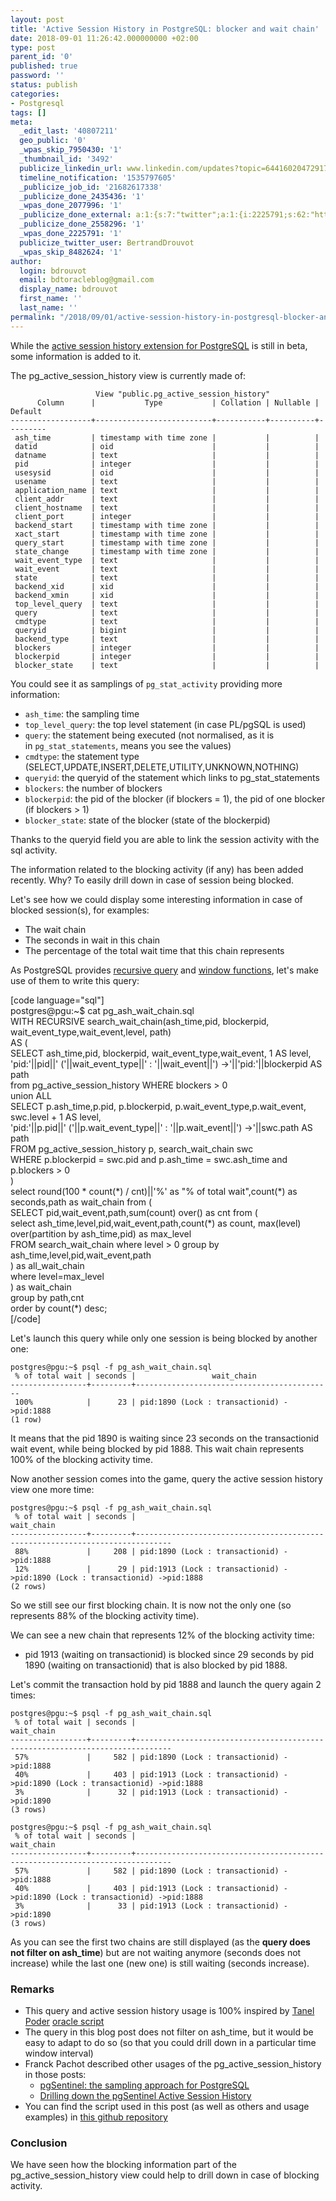 ```yaml
---
layout: post
title: 'Active Session History in PostgreSQL: blocker and wait chain'
date: 2018-09-01 11:26:42.000000000 +02:00
type: post
parent_id: '0'
published: true
password: ''
status: publish
categories:
- Postgresql
tags: []
meta:
  _edit_last: '40807211'
  geo_public: '0'
  _wpas_skip_7950430: '1'
  _thumbnail_id: '3492'
  publicize_linkedin_url: www.linkedin.com/updates?topic=6441602047291727872
  timeline_notification: '1535797605'
  _publicize_job_id: '21682617338'
  _publicize_done_2435436: '1'
  _wpas_done_2077996: '1'
  _publicize_done_external: a:1:{s:7:"twitter";a:1:{i:2225791;s:62:"https://twitter.com/BertrandDrouvot/status/1035836362996498432";}}
  _publicize_done_2558296: '1'
  _wpas_done_2225791: '1'
  publicize_twitter_user: BertrandDrouvot
  _wpas_skip_8482624: '1'
author:
  login: bdrouvot
  email: bdtoracleblog@gmail.com
  display_name: bdrouvot
  first_name: ''
  last_name: ''
permalink: "/2018/09/01/active-session-history-in-postgresql-blocker-and-wait-chain/"
---
```


While the [active session history extension for PostgreSQL](https://github.com/pgsentinel/pgsentinel) is still in beta, some information is added to it.

The pg\_active\_session\_history view is currently made of:

                       View "public.pg_active_session_history"
          Column      |           Type           | Collation | Nullable | Default
    ------------------+--------------------------+-----------+----------+---------
     ash_time         | timestamp with time zone |           |          |
     datid            | oid                      |           |          |
     datname          | text                     |           |          |
     pid              | integer                  |           |          |
     usesysid         | oid                      |           |          |
     usename          | text                     |           |          |
     application_name | text                     |           |          |
     client_addr      | text                     |           |          |
     client_hostname  | text                     |           |          |
     client_port      | integer                  |           |          |
     backend_start    | timestamp with time zone |           |          |
     xact_start       | timestamp with time zone |           |          |
     query_start      | timestamp with time zone |           |          |
     state_change     | timestamp with time zone |           |          |
     wait_event_type  | text                     |           |          |
     wait_event       | text                     |           |          |
     state            | text                     |           |          |
     backend_xid      | xid                      |           |          |
     backend_xmin     | xid                      |           |          |
     top_level_query  | text                     |           |          |
     query            | text                     |           |          |
     cmdtype          | text                     |           |          |
     queryid          | bigint                   |           |          |
     backend_type     | text                     |           |          |
     blockers         | integer                  |           |          |
     blockerpid       | integer                  |           |          |
     blocker_state    | text                     |           |          |

You could see it as samplings of `pg_stat_activity` providing more information:

-   `ash_time`: the sampling time
-   `top_level_query`: the top level statement (in case PL/pgSQL is used)
-   `query`: the statement being executed (not normalised, as it is in `pg_stat_statements`, means you see the values)
-   `cmdtype`: the statement type (SELECT,UPDATE,INSERT,DELETE,UTILITY,UNKNOWN,NOTHING)
-   `queryid`: the queryid of the statement which links to pg\_stat\_statements
-   `blockers`: the number of blockers
-   `blockerpid`: the pid of the blocker (if blockers = 1), the pid of one blocker (if blockers &gt; 1)
-   `blocker_state`: state of the blocker (state of the blockerpid)

Thanks to the queryid field you are able to link the session activity with the sql activity.

The information related to the blocking activity (if any) has been added recently. Why? To easily drill down in case of session being blocked.

Let's see how we could display some interesting information in case of blocked session(s), for examples:

-   The wait chain
-   The seconds in wait in this chain
-   The percentage of the total wait time that this chain represents

As PostgreSQL provides [recursive query](https://www.postgresql.org/docs/current/static/queries-with.html) and [window functions](https://www.postgresql.org/docs/current/static/tutorial-window.html), let's make use of them to write this query:

\[code language="sql"\]  
postgres@pgu:~$ cat pg\_ash\_wait\_chain.sql  
WITH RECURSIVE search\_wait\_chain(ash\_time,pid, blockerpid, wait\_event\_type,wait\_event,level, path)  
AS (  
SELECT ash\_time,pid, blockerpid, wait\_event\_type,wait\_event, 1 AS level,  
'pid:'||pid||' ('||wait\_event\_type||' : '||wait\_event||') -&gt;'||'pid:'||blockerpid AS path  
from pg\_active\_session\_history WHERE blockers &gt; 0  
union ALL  
SELECT p.ash\_time,p.pid, p.blockerpid, p.wait\_event\_type,p.wait\_event, swc.level + 1 AS level,  
'pid:'||p.pid||' ('||p.wait\_event\_type||' : '||p.wait\_event||') -&gt;'||swc.path AS path  
FROM pg\_active\_session\_history p, search\_wait\_chain swc  
WHERE p.blockerpid = swc.pid and p.ash\_time = swc.ash\_time and p.blockers &gt; 0  
)  
select round(100 \* count(\*) / cnt)||'%' as "% of total wait",count(\*) as seconds,path as wait\_chain from (  
SELECT pid,wait\_event,path,sum(count) over() as cnt from (  
select ash\_time,level,pid,wait\_event,path,count(\*) as count, max(level) over(partition by ash\_time,pid) as max\_level  
FROM search\_wait\_chain where level &gt; 0 group by ash\_time,level,pid,wait\_event,path  
) as all\_wait\_chain  
where level=max\_level  
) as wait\_chain  
group by path,cnt  
order by count(\*) desc;  
\[/code\]

Let's launch this query while only one session is being blocked by another one:

    postgres@pgu:~$ psql -f pg_ash_wait_chain.sql
     % of total wait | seconds |                 wait_chain
    -----------------+---------+--------------------------------------------
     100%            |      23 | pid:1890 (Lock : transactionid) ->pid:1888
    (1 row)

It means that the pid 1890 is waiting since 23 seconds on the transactionid wait event, while being blocked by pid 1888. This wait chain represents 100% of the blocking activity time.

Now another session comes into the game, query the active session history view one more time:

    postgres@pgu:~$ psql -f pg_ash_wait_chain.sql
     % of total wait | seconds |                                  wait_chain
    -----------------+---------+------------------------------------------------------------------------------
     88%             |     208 | pid:1890 (Lock : transactionid) ->pid:1888
     12%             |      29 | pid:1913 (Lock : transactionid) ->pid:1890 (Lock : transactionid) ->pid:1888
    (2 rows)

So we still see our first blocking chain. It is now not the only one (so represents 88% of the blocking activity time).

We can see a new chain that represents 12% of the blocking activity time:

-   pid 1913 (waiting on transactionid) is blocked since 29 seconds by pid 1890 (waiting on transactionid) that is also blocked by pid 1888.

Let's commit the transaction hold by pid 1888 and launch the query again 2 times:

    postgres@pgu:~$ psql -f pg_ash_wait_chain.sql
     % of total wait | seconds |                                  wait_chain
    -----------------+---------+------------------------------------------------------------------------------
     57%             |     582 | pid:1890 (Lock : transactionid) ->pid:1888
     40%             |     403 | pid:1913 (Lock : transactionid) ->pid:1890 (Lock : transactionid) ->pid:1888
     3%              |      32 | pid:1913 (Lock : transactionid) ->pid:1890
    (3 rows)

    postgres@pgu:~$ psql -f pg_ash_wait_chain.sql
     % of total wait | seconds |                                  wait_chain
    -----------------+---------+------------------------------------------------------------------------------
     57%             |     582 | pid:1890 (Lock : transactionid) ->pid:1888
     40%             |     403 | pid:1913 (Lock : transactionid) ->pid:1890 (Lock : transactionid) ->pid:1888
     3%              |      33 | pid:1913 (Lock : transactionid) ->pid:1890
    (3 rows)

As you can see the first two chains are still displayed (as the **query does not filter on ash\_time**) but are not waiting anymore (seconds does not increase) while the last one (new one) is still waiting (seconds increase).

### Remarks

-   This query and active session history usage is 100% inspired by [Tanel Poder](https://blog.tanelpoder.com/2013/11/06/diagnosing-buffer-busy-waits-with-the-ash_wait_chains-sql-script-v0-2/) [oracle script](https://github.com/tanelpoder/tpt-oracle/blob/master/ash/ash_wait_chains.sql)
-   The query in this blog post does not filter on ash\_time, but it would be easy to adapt to do so (so that you could drill down in a particular time window interval)
-   Franck Pachot described other usages of the pg\_active\_session\_history in those posts:
    -   [pgSentinel: the sampling approach for PostgreSQL](https://blog.dbi-services.com/pgsentinel-the-sampling-approach-for-postgresql/)
    -   [Drilling down the pgSentinel Active Session History](https://blog.dbi-services.com/drilling-down-the-pgsentinel-active-session-history/)
-   You can find the script used in this post (as well as others and usage examples) in [this github repository](https://github.com/pgsentinel/pg_ash_scripts)

### Conclusion

We have seen how the blocking information part of the pg\_active\_session\_history view could help to drill down in case of blocking activity.
